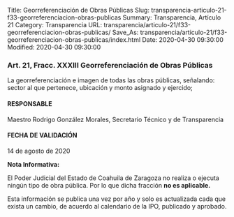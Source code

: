 Title: Georreferenciación de Obras Públicas
Slug: transparencia-articulo-21-f33-georreferenciacion-obras-publicas
Summary: Transparencia, Artículo 21
Category: Transparencia
URL: transparencia/articulo-21/f33-georreferenciacion-obras-publicas/
Save_As: transparencia/articulo-21/f33-georreferenciacion-obras-publicas/index.html
Date: 2020-04-30 09:30:00
Modified: 2020-04-30 09:30:00


### Art. 21, Fracc. XXXIII Georreferenciación de Obras Públicas

La georreferenciación e imagen de todas las obras públicas, señalando: sector al que pertenece, ubicación y monto asignado y ejercido;

#### RESPONSABLE

Maestro Rodrigo González Morales, Secretario Técnico y de Transparencia

#### FECHA DE VALIDACIÓN

14 de agosto de 2020

**Nota Informativa:**

El Poder Judicial del Estado de Coahuila de Zaragoza no realiza o ejecuta ningún tipo de obra pública. Por lo que dicha fracción **no es aplicable.**

Esta información se publica una vez por año y solo es actualizada cada que exista un cambio, de acuerdo al calendario de la IPO, publicado y aprobado.

### 


